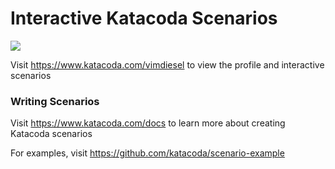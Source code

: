 # Interactive Katacoda Scenarios

[![](http://shields.katacoda.com/katacoda/vimdiesel/count.svg)](https://www.katacoda.com/vimdiesel "Get your profile on Katacoda.com")

Visit https://www.katacoda.com/vimdiesel to view the profile and interactive scenarios

### Writing Scenarios
Visit https://www.katacoda.com/docs to learn more about creating Katacoda scenarios

For examples, visit https://github.com/katacoda/scenario-example
